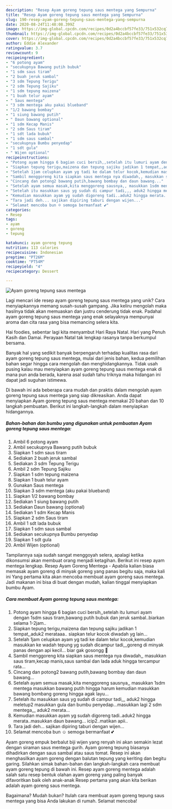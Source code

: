 ```yaml
---
description: "Resep Ayam goreng tepung saus mentega yang Sempurna"
title: "Resep Ayam goreng tepung saus mentega yang Sempurna"
slug: 190-resep-ayam-goreng-tepung-saus-mentega-yang-sempurna
date: 2020-08-24T11:48:08.399Z
image: https://img-global.cpcdn.com/recipes/0d2a4bccbf57fe33/751x532cq70/ayam-goreng-tepung-saus-mentega-foto-resep-utama.jpg
thumbnail: https://img-global.cpcdn.com/recipes/0d2a4bccbf57fe33/751x532cq70/ayam-goreng-tepung-saus-mentega-foto-resep-utama.jpg
cover: https://img-global.cpcdn.com/recipes/0d2a4bccbf57fe33/751x532cq70/ayam-goreng-tepung-saus-mentega-foto-resep-utama.jpg
author: Eddie Alexander
ratingvalue: 3.7
reviewcount: 9
recipeingredient:
- "6 potong ayam"
- "secukupnya Bawang putih bubuk"
- "1 sdm saus tiram"
- "2 buah jeruk sambal"
- "3 sdm Tepung Terigu"
- "2 sdm Tepung Sajiku"
- "1 sdm tepung maizena"
- "1 buah telur ayam"
- " Saus mentega"
- "3 sdm mentega aku pakai blueband"
- "1/2 bawang bombay"
- "1 siung bawang putih"
- " Daun bawang optional"
- "1 sdm Kecap Manis"
- "2 sdm Saus tiram"
- "1 sdt lada bubuk"
- "1 sdm saus sambal"
- "secukupnya Bumbu penyedap"
- "1 sdt gula"
- " Wijen optional"
recipeinstructions:
- "Potong ayam hingga 6 bagian cuci bersih,,setelah itu lumuri ayam dengan 1sdm saus tiram,bawang putih bubuk dan jeruk sambal..biarkan selama 1-2jam.."
- "Siapkan tepung terigu,maizena dan tepung sajiku jadikan 1 tempat,,aduk2 merataaa.. siapkan telur kocok diwadah yg lain..."
- "Setelah 1jam celupkan ayam yg tadi ke dalam telur kocok,kemudian masukkan ke wadah tepung yg sudah dicampur tadi,,,goreng di minyak panas dengan api kecil... biar gak gosongg 🤭"
- "Sambil menggoreng kita siapkan saus mentega nya diwadah,, masukkan saus tiram,kecap manis,saus sambal dan lada aduk hingga tercampur rata..."
- "Cincang dan potong2 bawang putih,bawang bombay dan daun bawang..."
- "Setelah ayam semua masak,kita menggoreng sausnya,, masukkan 1sdm mentega masukkan bawang putih hingga harum kemudian masukkan bawang bombang goreng hingga agak layu..."
- "Setelah itu masukkan saus yg sudah di campur tadi,,, aduk2 hingga meletup2 masukkan gula dan bumbu penyedap...masukkan lagi 2 sdm mentega,,, aduk2 merata..."
- "Kemudian masukkan ayam yg sudah digoreng tadi..aduk2 hingga merata..masukkan daun bawang... icip2..matikan apii.."
- "Tara jadi deh... sajikan dipiring taburi dengan wijen..."
- "Selamat mencoba bun ☺️ semoga bermanfaat 💕"
categories:
- Resep
tags:
- ayam
- goreng
- tepung

katakunci: ayam goreng tepung 
nutrition: 113 calories
recipecuisine: Indonesian
preptime: "PT26M"
cooktime: "PT54M"
recipeyield: "4"
recipecategory: Dessert

---
```



![Ayam goreng tepung saus mentega](https://img-global.cpcdn.com/recipes/0d2a4bccbf57fe33/751x532cq70/ayam-goreng-tepung-saus-mentega-foto-resep-utama.jpg)

Lagi mencari ide resep ayam goreng tepung saus mentega yang unik? Cara menyiapkannya memang susah-susah gampang. Jika keliru mengolah maka hasilnya tidak akan memuaskan dan justru cenderung tidak enak. Padahal ayam goreng tepung saus mentega yang enak selayaknya mempunyai aroma dan cita rasa yang bisa memancing selera kita.

Hai foodies, sebentar lagi kita menyambut Hari Raya Natal. Hari yang Penuh Kasih dan Damai. Perayaan Natal tak lengkap rasanya tanpa berkumpul bersama.

Banyak hal yang sedikit banyak berpengaruh terhadap kualitas rasa dari ayam goreng tepung saus mentega, mulai dari jenis bahan, kedua pemilihan bahan segar hingga cara mengolah dan menghidangkannya. Tidak usah pusing kalau mau menyiapkan ayam goreng tepung saus mentega enak di mana pun anda berada, karena asal sudah tahu triknya maka hidangan ini dapat jadi suguhan istimewa.


Di bawah ini ada beberapa cara mudah dan praktis dalam mengolah ayam goreng tepung saus mentega yang siap dikreasikan. Anda dapat menyiapkan Ayam goreng tepung saus mentega memakai 20 bahan dan 10 langkah pembuatan. Berikut ini langkah-langkah dalam menyiapkan hidangannya.

<!--inarticleads1-->

##### Bahan-bahan dan bumbu yang digunakan untuk pembuatan Ayam goreng tepung saus mentega:

1. Ambil 6 potong ayam
1. Ambil secukupnya Bawang putih bubuk
1. Siapkan 1 sdm saus tiram
1. Sediakan 2 buah jeruk sambal
1. Sediakan 3 sdm Tepung Terigu
1. Ambil 2 sdm Tepung Sajiku
1. Siapkan 1 sdm tepung maizena
1. Siapkan 1 buah telur ayam
1. Gunakan  Saus mentega
1. Siapkan 3 sdm mentega (aku pakai blueband)
1. Siapkan 1/2 bawang bombay
1. Sediakan 1 siung bawang putih
1. Sediakan  Daun bawang (optional)
1. Sediakan 1 sdm Kecap Manis
1. Siapkan 2 sdm Saus tiram
1. Ambil 1 sdt lada bubuk
1. Siapkan 1 sdm saus sambal
1. Sediakan secukupnya Bumbu penyedap
1. Siapkan 1 sdt gula
1. Ambil  Wijen (optional)


Tampilannya saja sudah sangat menggoyah selera, apalagi ketika dikonsumsi akan membuat orang menjadi ketagihan. Berikut ini resep ayam mentega lengkap. Resep Ayam Goreng Mentega - Apabila kalian biasa memasak ayam goreng di minyak goreng yang panas begitu saja, maka kali ini Yang pertama kita akan mencoba membuat ayam goreng saus mentega. Jadi makanan ini bisa di buat dengan mudah, kalian tinggal menyiapkan bumbu Ayam. 

<!--inarticleads2-->

##### Cara membuat Ayam goreng tepung saus mentega:

1. Potong ayam hingga 6 bagian cuci bersih,,setelah itu lumuri ayam dengan 1sdm saus tiram,bawang putih bubuk dan jeruk sambal..biarkan selama 1-2jam..
1. Siapkan tepung terigu,maizena dan tepung sajiku jadikan 1 tempat,,aduk2 merataaa.. siapkan telur kocok diwadah yg lain...
1. Setelah 1jam celupkan ayam yg tadi ke dalam telur kocok,kemudian masukkan ke wadah tepung yg sudah dicampur tadi,,,goreng di minyak panas dengan api kecil... biar gak gosongg 🤭
1. Sambil menggoreng kita siapkan saus mentega nya diwadah,, masukkan saus tiram,kecap manis,saus sambal dan lada aduk hingga tercampur rata...
1. Cincang dan potong2 bawang putih,bawang bombay dan daun bawang...
1. Setelah ayam semua masak,kita menggoreng sausnya,, masukkan 1sdm mentega masukkan bawang putih hingga harum kemudian masukkan bawang bombang goreng hingga agak layu...
1. Setelah itu masukkan saus yg sudah di campur tadi,,, aduk2 hingga meletup2 masukkan gula dan bumbu penyedap...masukkan lagi 2 sdm mentega,,, aduk2 merata...
1. Kemudian masukkan ayam yg sudah digoreng tadi..aduk2 hingga merata..masukkan daun bawang... icip2..matikan apii..
1. Tara jadi deh... sajikan dipiring taburi dengan wijen...
1. Selamat mencoba bun ☺️ semoga bermanfaat 💕


Ayam goreng empuk berbalut biji wijen yang renyah ini akan semakin lezat dengan siraman saus mentega gurih. Ayam goreng tepung biasanya dihadirkan dengan saus sambal atau saus tomat. Resep ini akan menghasilkan ayam goreng dengan balutan tepung yang keriting dan begitu garing. Silahkan simak bahan-bahan dan langkah-langkah cara membuat ayam goreng tepung di bawah ini. Resep ayam goreng mentega adalah salah satu resep bentuk olahan ayam goreng yang paling banyak difavoritkan baik oleh anak-anak Resep pertama yang akan kita berikan adalah ayam goreng saus mentega. 

Bagaimana? Mudah bukan? Itulah cara membuat ayam goreng tepung saus mentega yang bisa Anda lakukan di rumah. Selamat mencoba!

